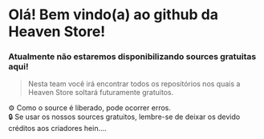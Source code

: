 # Olá! Bem vindo(a) ao github da Heaven Store!
### Atualmente não estaremos disponibilizando sources gratuitas aqui!

> Nesta team você irá encontrar todos os repositórios nos quais a Heaven Store soltará futuramente gratuitos.

⚙️  Como o source é liberado, pode ocorrer erros.   
🔒  Se usar os nossos sources gratuitos, lembre-se de deixar os devido créditos aos criadores hein....

